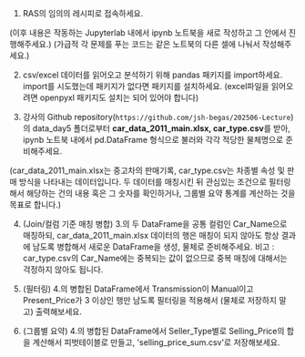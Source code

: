 1. RAS의 임의의 레시피로 접속하세요.

(이후 내용은 작동하는 Jupyterlab 내에서 ipynb 노트북을 새로 작성하고 그 안에서 진행해주세요.)
(가급적 각 문제를 푸는 코드는 같은 노트북의 다른 셀에 나눠서 작성해주세요.)

2. csv/excel 데이터를 읽어오고 분석하기 위해 pandas 패키지를 import하세요. import를 시도했는데 패키지가 없다면 패키지를 설치하세요. (excel파일을 읽어오려면 openpyxl 패키지도 설치는 되어 있어야 합니다)

3. 강사의 Github repository(`https://github.com/jsh-begas/202506-Lecture`)의 data_day5 폴더로부터 **car_data_2011_main.xlsx, car_type.csv**를 받아, ipynb 노트북 내에서 pd.DataFrame 형식으로 불러와 각각 적당한 물체명으로 준비해주세요.

(car_data_2011_main.xlsx는 중고차의 판매기록, car_type.csv는 차종별 속성 및 판매 방식을 나타내는 데이터입니다. 두 데이터를 매칭시킨 뒤 관심있는 조건으로 필터링해서 해당하는 건의 내용 혹은 그 숫자를 확인하거나, 그룹별 요약 통계를 계산하는 것을 목표로 합니다.)

4. (Join/컬럼 기준 매칭 병합) 3.의 두 DataFrame을 공통 컬럼인 Car_Name으로 매칭하되, car_data_2011_main.xlsx 데이터의 행은 매칭이 되지 않아도 항상 결과에 남도록 병합해서 새로운 DataFrame을 생성, 물체로 준비해주세요.
   비고 : car_type.csv의 Car_Name에는 중복되는 값이 없으므로 중복 매칭에 대해서는 걱정하지 않아도 됩니다.

5. (필터링) 4.의 병합된 DataFrame에서 Transmission이 Manual이고 Present_Price가 3 이상인 행만 남도록 필터링을 적용해서 (물체로 저장하지 말고) 출력해보세요.

6. (그룹별 요약) 4.의 병합된 DataFrame에서 Seller_Type별로 Selling_Price의 합을 계산해서 피벗테이블로 만들고, 'selling_price_sum.csv'로 저장해보세요.
